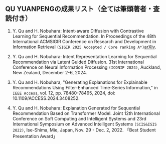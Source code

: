 ## QU YUANPENGの成果リスト（全ては筆頭著者・査読付き）

1. Y. Qu and H. Nobuhara: Intent-aware Diffusion with Contrastive Learning for Sequential Recommendation. In Proceedings of 
the 48th International ACMSIGIR Conference on Research and Development in Information Retrieval `(SIGIR 2025 Accepted / Core ranking A*)`[arXiv](https://arxiv.org/pdf/2504.16077).

3. Y. Qu and H. Nobuhara: Intent Representation Learning for Sequential Recommendation via Latent Guided Diffusion. 31st 
International Conference on Neural Information Processing `(ICONIP 2024)`, Auckland, New Zealand, December 2-6, 2024.

5. Y. Qu and H. Nobuhara, "Generating Explanations for Explainable Recommendations Using Filter-Enhanced Time-Series 
Information," in `IEEE Access`, vol. 12, pp. 78480-78495, 2024, doi: 10.1109/ACCESS.2024.3408252.

7. Y. Qu and H. Nobuhara: Explanation Generated for Sequential Recommendation Based on Transformer Model. Joint 12th 
International Conference on Soft Computing and Intelligent Systems and 23rd International Symposium on Advanced Intelligent 
Systems `(SCIS&ISIS 2022)`, Ise-Shima, Mie, Japan, Nov. 29 - Dec. 2, 2022. 「Best Student Presentation Award」 
